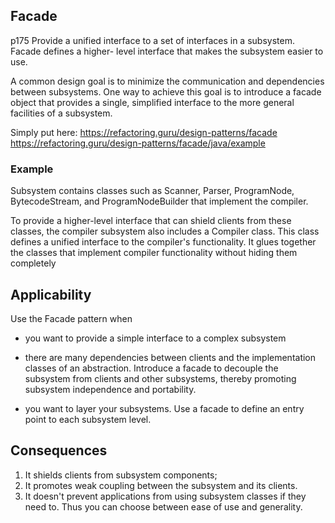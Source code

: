 ## Facade
p175
Provide a unified interface to a set of interfaces in a subsystem. 
Facade defines a higher- level interface that makes the subsystem easier to use.

A common design goal is to minimize the communication
and dependencies between subsystems. One way to achieve this goal is to
introduce a facade object that provides a single,
simplified interface to the more general facilities of a subsystem.

Simply put here:
https://refactoring.guru/design-patterns/facade
https://refactoring.guru/design-patterns/facade/java/example

### Example
Subsystem contains classes such as Scanner, Parser, ProgramNode, BytecodeStream, and ProgramNodeBuilder
that implement the compiler.

To provide a higher-level interface that can shield clients from these classes,
the compiler subsystem also includes a Compiler class.
This class defines a unified interface to the compiler's functionality.
It glues together the classes that implement compiler functionality without hiding them completely

## Applicability
Use the Facade pattern when
* you want to provide a simple interface to a complex subsystem

* there are many dependencies between clients and the implementation classes
  of an abstraction. Introduce a facade to decouple the subsystem from clients
  and other subsystems,
  thereby promoting subsystem independence and portability.
  
* you want to layer your subsystems. Use a facade to define an entry point to each subsystem level.

## Consequences 
1. It shields clients from subsystem components;
2. It promotes weak coupling between the subsystem and its clients.
3. It doesn't prevent applications from using subsystem classes if they need to.
   Thus you can choose between ease of use and generality.
